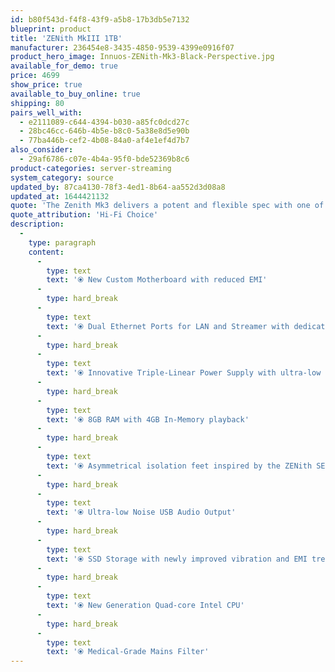 ```yaml
---
id: b80f543d-f4f8-43f9-a5b8-17b3db5e7132
blueprint: product
title: 'ZENith MkIII 1TB'
manufacturer: 236454e8-3435-4850-9539-4399e0916f07
product_hero_image: Innuos-ZENith-Mk3-Black-Perspective.jpg
available_for_demo: true
price: 4699
show_price: true
available_to_buy_online: true
shipping: 80
pairs_well_with:
  - e2111089-c644-4394-b030-a85fc0dcd27c
  - 28bc46cc-646b-4b5e-b8c0-5a38e8d5e90b
  - 77ba446b-cef2-4b08-84a0-af4e1ef4d7b7
also_consider:
  - 29af6786-c07e-4b4a-95f0-bde52369b8c6
product-categories: server-streaming
system_category: source
updated_by: 87ca4130-78f3-4ed1-8b64-aa552d3d08a8
updated_at: 1644421132
quote: 'The Zenith Mk3 delivers a potent and flexible spec with one of the best interfaces going and is compatible with Roon front ends. The price maybe high, but it delivers an outstanding performance that will inspire confidence even for those starting out in network audio, and so should be near the top of any shortlist.'
quote_attribution: 'Hi-Fi Choice'
description:
  -
    type: paragraph
    content:
      -
        type: text
        text: '⦿ New Custom Motherboard with reduced EMI'
      -
        type: hard_break
      -
        type: text
        text: '⦿ Dual Ethernet Ports for LAN and Streamer with dedicated isolation transformers'
      -
        type: hard_break
      -
        type: text
        text: '⦿ Innovative Triple-Linear Power Supply with ultra-low noise regulators and premium Mundorf Capacitors'
      -
        type: hard_break
      -
        type: text
        text: '⦿ 8GB RAM with 4GB In-Memory playback'
      -
        type: hard_break
      -
        type: text
        text: '⦿ Asymmetrical isolation feet inspired by the ZENith SE'
      -
        type: hard_break
      -
        type: text
        text: '⦿ Ultra-low Noise USB Audio Output'
      -
        type: hard_break
      -
        type: text
        text: '⦿ SSD Storage with newly improved vibration and EMI treatment'
      -
        type: hard_break
      -
        type: text
        text: '⦿ New Generation Quad-core Intel CPU'
      -
        type: hard_break
      -
        type: text
        text: '⦿ Medical-Grade Mains Filter'
---
```


